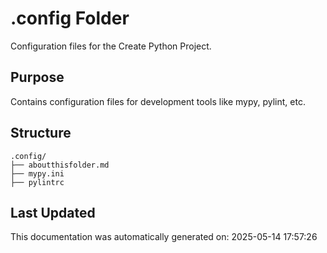 <!-- filepath: /home/michaelnewham/bin/python_projects/create_python_project/.config/aboutthisfolder.md -->
# .config Folder

Configuration files for the Create Python Project.

## Purpose

Contains configuration files for development tools like mypy, pylint, etc.

## Structure

```
.config/
├── aboutthisfolder.md
├── mypy.ini
├── pylintrc

```

## Last Updated

This documentation was automatically generated on: 2025-05-14 17:57:26
